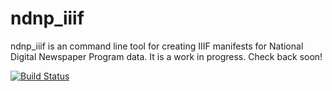 # ndnp_iiif

ndnp_iiif is an command line tool for creating IIIF manifests for National Digital Newspaper Program data. It is a work in progress. Check back soon!

[![Build Status](https://travis-ci.org/edsu/ndnp_iiif.svg)](http://travis-ci.org/edsu/ndnp_iiif)